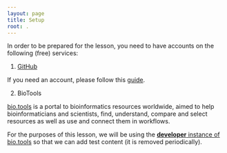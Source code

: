 ```yaml
---
layout: page
title: Setup
root: .
---
```


In order to be prepared for the lesson, you need to have accounts on the following (free) services:

1. [GitHub](https://github.com/)

If you need an account, please follow this [guide](https://services.github.com/on-demand/intro-to-github/create-github-account).


2. BioTools

[bio.tools](https://bio.tools/) is a portal to bioinformatics resources worldwide, aimed to help bioinformaticians and scientists, find, understand, compare and select resources as well as use and connect them in workflows.

For the purposes of this lesson, we will be using the [**developer** instance of bio.tools](https://dev.bio.tools/) so that we can add test content (it is removed periodically).

















